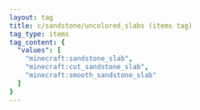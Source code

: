 ```yaml
---
layout: tag
title: c/sandstone/uncolored_slabs (items tag)
tag_type: items
tag_content: {
  "values": [
    "minecraft:sandstone_slab",
    "minecraft:cut_sandstone_slab",
    "minecraft:smooth_sandstone_slab"
  ]
}
---
```

